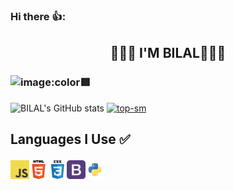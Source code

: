 ### Hi there 👍:

## <p align="center " style="color:#171515,;">:small_orange_diamond::small_orange_diamond::small_orange_diamond: **I'M BILAL**:small_orange_diamond::small_orange_diamond::small_orange_diamond: <span style="font-size:22px">
</span></P>
###  <a  margin-right="-25%"> ![image:color🟥](https://user-images.githubusercontent.com/99627537/159126020-871d847d-0332-4f87-a6aa-b510be578695.png)</a>

![BILAL's GitHub stats](https://github-readme-stats.vercel.app/api?username=REFLESHONEONE&show_icons=true&theme=radical)
[![top-sm](https://github-readme-stats.vercel.app/api/top-langs/?username=REFLESHONEONE&layout=compact)](https://github.com/REFLESHONEONE/github-readme-stats&show_icons=true&theme=radius)


## <p style="color:#171515;"> Languages I Use  :white_check_mark:
</p>


 
 <img src="https://raw.githubusercontent.com/github/explore/80688e429a7d4ef2fca1e82350fe8e3517d3494d/topics/javascript/javascript.png" width="30" height="30" border-radius="5px" align="left">
 <img src="https://raw.githubusercontent.com/github/explore/80688e429a7d4ef2fca1e82350fe8e3517d3494d/topics/html/html.png" width="30" height="30" border-radius="5px" align="left">
 <img src="https://raw.githubusercontent.com/github/explore/80688e429a7d4ef2fca1e82350fe8e3517d3494d/topics/css/css.png" width="30" height="30" border-radius="5px" align="left">
  <img src="https://raw.githubusercontent.com/github/explore/80688e429a7d4ef2fca1e82350fe8e3517d3494d/topics/bootstrap/bootstrap.png" width="30" height="30" border-radius="5px" align="left">
   <img src="https://raw.githubusercontent.com/github/explore/80688e429a7d4ef2fca1e82350fe8e3517d3494d/topics/python/python.png" width="30" height="30" border-radius="5px" align="left">

   </br> </br>

